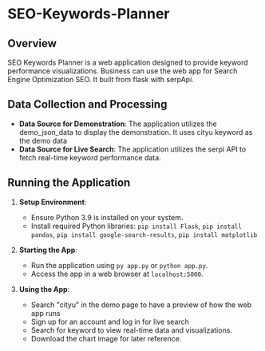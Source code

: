 # SEO-Keywords-Planner

## Overview
SEO Keywords Planner is a web application designed to provide keyword performance visualizations. Business can use the web app for Search Engine Optimization SEO. It built from flask with serpApi.

## Data Collection and Processing
- **Data Source for Demonstration**: The application utilizes the demo_json_data to display the demonstration. It uses cityu keyword as the demo data
- **Data Source for Live Search**: The application utilizes the serpi API to fetch real-time keyword performance data. 

## Running the Application
1. **Setup Environment**:
    - Ensure Python 3.9 is installed on your system.
    - Install required Python libraries: `pip install Flask`, `pip install pandas`, `pip install google-search-results`, `pip install matplotlib`
      
2. **Starting the App**:
    - Run the application using `py app.py` or `python app.py`.
    - Access the app in a web browser at `localhost:5000`.

3. **Using the App**:
    - Search "cityu" in the demo page to have a preview of how the web app runs
    - Sign up for an account and log in for live search
    - Search for keyword to view real-time data and visualizations.
    - Download the chart image for later reference.
